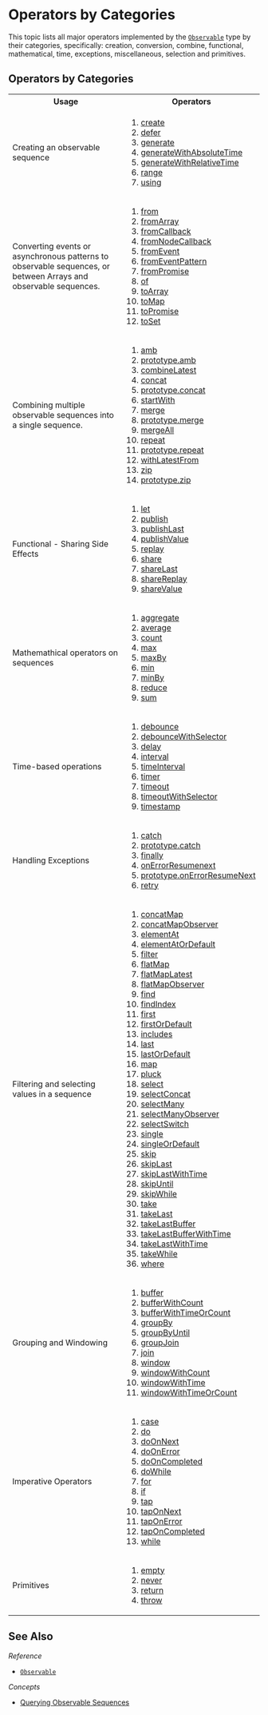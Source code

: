 # Operators by Categories #

This topic lists all major operators implemented by the [`Observable`](https://github.com/Reactive-Extensions/RxJS/blob/master/doc/api/core/observable.md) type by their categories, specifically: creation, conversion, combine, functional, mathematical, time, exceptions, miscellaneous, selection and primitives.

## Operators by Categories ##

<table>

   <th>Usage</th><th>Operators</th>
   <tr>
      <td>Creating an observable sequence</td>
      <td>
      <ol>
      <li><a href="https://github.com/Reactive-Extensions/RxJS/blob/master/doc/api/core/operators/create.md">create</a></li>
      <li><a href="https://github.com/Reactive-Extensions/RxJS/blob/master/doc/api/core/operators/defer.md">defer</a></li>
      <li><a href="https://github.com/Reactive-Extensions/RxJS/blob/master/doc/api/core/operators/generate.md">generate</a></li>
      <li><a href="https://github.com/Reactive-Extensions/RxJS/blob/master/doc/api/core/operators/generatewithabsolutetime.nd">generateWithAbsoluteTime</a></li>
      <li><a href="https://github.com/Reactive-Extensions/RxJS/blob/master/doc/api/core/operators/generatewithrelativetime.md">generateWithRelativeTime</a></li>
      <li><a href="https://github.com/Reactive-Extensions/RxJS/blob/master/doc/api/core/operators/rxobservablerangestart-count-scheduler">range</a></li>
      <li><a href="https://github.com/Reactive-Extensions/RxJS/blob/master/doc/api/core/operators/using.md">using</a></li>
      </ol>
      </td>
   </tr>
   <tr>
      <td>Converting events or asynchronous patterns to observable sequences, or between Arrays and observable sequences.</td>
      <td>
    	<ol>
      <li><a href="https://github.com/Reactive-Extensions/RxJS/blob/master/doc/api/core/operators/from.md">from</a></li>
    	<li><a href="https://github.com/Reactive-Extensions/RxJS/blob/master/doc/api/core/operators/fromarray.md">fromArray</a></li>
    	<li><a href="https://github.com/Reactive-Extensions/RxJS/blob/master/doc/api/core/operators/fromcallback.md">fromCallback</a></li>
    	<li><a href="https://github.com/Reactive-Extensions/RxJS/blob/master/doc/api/core/operators/fromnodecallback.md">fromNodeCallback</a></li>
    	<li><a href="https://github.com/Reactive-Extensions/RxJS/blob/master/doc/api/core/operators/fromevent.md">fromEvent</a></li>
    	<li><a href="https://github.com/Reactive-Extensions/RxJS/blob/master/doc/api/core/operators/fromeventpattern.md">fromEventPattern</a></li>
    	<li><a href="https://github.com/Reactive-Extensions/RxJS/blob/master/doc/api/core/operators/frompromise.md">fromPromise</a></li>
    	<li><a href="https://github.com/Reactive-Extensions/RxJS/blob/master/doc/api/core/operators/of.md">of</a></li>
      <li><a href="https://github.com/Reactive-Extensions/RxJS/blob/master/doc/api/core/operators/toarray.md">toArray</a></li>
      <li><a href="https://github.com/Reactive-Extensions/RxJS/blob/master/doc/api/core/operators/tomap.md">toMap</a></li>
      <li><a href="https://github.com/Reactive-Extensions/RxJS/blob/master/doc/api/core/operators/topromise.md">toPromise</a></li>
      <li><a href="https://github.com/Reactive-Extensions/RxJS/blob/master/doc/api/core/operators/toset.md">toSet</a></li>
    	</ol>
      </td>
   </tr>
   <tr>
   <td>
   Combining multiple observable sequences into a single sequence.
   </td>
   <td>
   <ol>
   <li><a href="https://github.com/Reactive-Extensions/RxJS/blob/master/doc/api/core/operators/amb.md">amb</a></li>
   <li><a href="https://github.com/Reactive-Extensions/RxJS/blob/master/doc/api/core/operators/ambproto.md">prototype.amb</a></li>
   <li><a href="https://github.com/Reactive-Extensions/RxJS/blob/master/doc/api/core/operators/combinelatest.md">combineLatest</a></li>
   <li><a href="https://github.com/Reactive-Extensions/RxJS/blob/master/doc/api/core/operators/concat.md">concat</a></li>
   <li><a href="https://github.com/Reactive-Extensions/RxJS/blob/master/doc/api/core/operators/concatproto.md">prototype.concat</a></li>
   <li><a href="https://github.com/Reactive-Extensions/RxJS/blob/master/doc/api/core/operators/startwith.md">startWith</a></li>
   <li><a href="https://github.com/Reactive-Extensions/RxJS/blob/master/doc/api/core/operators/merge.md">merge</a></li>
   <li><a href="https://github.com/Reactive-Extensions/RxJS/blob/master/doc/api/core/operators/mergeproto.md">prototype.merge</a></li>
   <li><a href="https://github.com/Reactive-Extensions/RxJS/blob/master/doc/api/core/operators/mergeall.md">mergeAll</a></li>
   <li><a href="https://github.com/Reactive-Extensions/RxJS/blob/master/doc/api/core/operators/repeat.md">repeat</a></li>
   <li><a href="https://github.com/Reactive-Extensions/RxJS/blob/master/doc/api/core/operators/repeatproto.md">prototype.repeat</a></li>
   <li><a href="https://github.com/Reactive-Extensions/RxJS/blob/master/doc/api/core/operators/withlatestfrom.md">withLatestFrom</a></li>
   <li><a href="https://github.com/Reactive-Extensions/RxJS/blob/master/doc/api/core/operators/zip.md">zip</a></li>
   <li><a href="https://github.com/Reactive-Extensions/RxJS/blob/master/doc/api/core/operators/zipproto.md">prototype.zip</a></li>
   </ol>
   </td>
   </tr>
   <tr>
   <td>Functional - Sharing Side Effects</td>
   <td>
   <ol>
   <li><a href="https://github.com/Reactive-Extensions/RxJS/blob/master/doc/api/core/operators/let.md">let</a></li>
   <li><a href="https://github.com/Reactive-Extensions/RxJS/blob/master/doc/api/core/operators/publish.md">publish</a></li>
   <li><a href="https://github.com/Reactive-Extensions/RxJS/blob/master/doc/api/core/operators/publishlast.md">publishLast</a></li>
   <li><a href="https://github.com/Reactive-Extensions/RxJS/blob/master/doc/api/core/operators/publishvalue.md">publishValue</a></li>
   <li><a href="https://github.com/Reactive-Extensions/RxJS/blob/master/doc/api/core/operators/replay.md">replay</a></li>
   <li><a href="https://github.com/Reactive-Extensions/RxJS/blob/master/doc/api/core/operators/share.md">share</a></li>
   <li><a href="https://github.com/Reactive-Extensions/RxJS/blob/master/doc/api/core/operators/sharelast.md">shareLast</a></li>
   <li><a href="https://github.com/Reactive-Extensions/RxJS/blob/master/doc/api/core/operators/sharereplay.md">shareReplay</a></li>
   <li><a href="https://github.com/Reactive-Extensions/RxJS/blob/master/doc/api/core/operators/sharevalue.md">shareValue</a></li>
   </ol>
   </td>
   </tr>
   <tr>
   <td>Mathemathical operators on sequences</td>
   <td>
   <ol>
   <li><a href="https://github.com/Reactive-Extensions/RxJS/blob/master/doc/api/core/operators/aggregate.md">aggregate</a></li>
   <li><a href="https://github.com/Reactive-Extensions/RxJS/blob/master/doc/api/core/operators/average.md">average</a></li>
   <li><a href="https://github.com/Reactive-Extensions/RxJS/blob/master/doc/api/core/operators/count.md">count</a></li>
   <li><a href="https://github.com/Reactive-Extensions/RxJS/blob/master/doc/api/core/operators/max.md">max</a></li>
   <li><a href="https://github.com/Reactive-Extensions/RxJS/blob/master/doc/api/core/operators/maxby.md">maxBy</a></li>
   <li><a href="https://github.com/Reactive-Extensions/RxJS/blob/master/doc/api/core/operators/min.md">min</a></li>
   <li><a href="https://github.com/Reactive-Extensions/RxJS/blob/master/doc/api/core/operators/minby.md">minBy</a></li>
   <li><a href="https://github.com/Reactive-Extensions/RxJS/blob/master/doc/api/core/operators/reduce.md">reduce</a></li>
   <li><a href="https://github.com/Reactive-Extensions/RxJS/blob/master/doc/api/core/operators/sum.md">sum</a></li>
   </ol>
   </td>
   </tr>
   <tr>
   <td>Time-based operations</td>
   <td>
   <ol>
   <li><a href="https://github.com/Reactive-Extensions/RxJS/blob/master/doc/api/core/operators/debounce.md">debounce</a></li>
   <li><a href="https://github.com/Reactive-Extensions/RxJS/blob/master/doc/api/core/operators/debouncewithselector.md">debounceWithSelector</a></li>
   <li><a href="https://github.com/Reactive-Extensions/RxJS/blob/master/doc/api/core/operators/delay.md">delay</a></li>
   <li><a href="https://github.com/Reactive-Extensions/RxJS/blob/master/doc/api/core/operators/interval.md">interval</a></li>
   <li><a href="https://github.com/Reactive-Extensions/RxJS/blob/master/doc/api/core/operators/timeinterval.md">timeInterval</a></li>
   <li><a href="https://github.com/Reactive-Extensions/RxJS/blob/master/doc/api/core/operators/timer.md">timer</a></li>
   <li><a href="https://github.com/Reactive-Extensions/RxJS/blob/master/doc/api/core/operators/timeout.md">timeout</a></li>
   <li><a href="https://github.com/Reactive-Extensions/RxJS/blob/master/doc/api/core/operators/timeoutwithselector.md">timeoutWithSelector</a></li>
   <li><a href="https://github.com/Reactive-Extensions/RxJS/blob/master/doc/api/core/operators/timestamp.md">timestamp</a></li>
   </ol>
   </td>
   </tr>
   <tr>
   <td>Handling Exceptions</td>
   <td>
   <ol>
   <li><a href="https://github.com/Reactive-Extensions/RxJS/blob/master/doc/api/core/operators/catch.md">catch</a></li>
   <li><a href="https://github.com/Reactive-Extensions/RxJS/blob/master/doc/api/core/operators/catchproto.md">prototype.catch</a></li>
   <li><a href="https://github.com/Reactive-Extensions/RxJS/blob/master/doc/api/core/operators/finally.md">finally</a></li>
   <li><a href="https://github.com/Reactive-Extensions/RxJS/blob/master/doc/api/core/operators/onerrorresumenext.md">onErrorResumenext</a></li>
   <li><a href="https://github.com/Reactive-Extensions/RxJS/blob/master/doc/api/core/operators/onerrorresumenextproto.md">prototype.onErrorResumeNext</a></li>
   <li><a href="https://github.com/Reactive-Extensions/RxJS/blob/master/doc/api/core/operators/retry.md">retry</a></li>
   </ol>
   </td>
   </tr>
   <tr>
   <td>Filtering and selecting values in a sequence</td>
   <td>
   <ol>
   <li><a href="https://github.com/Reactive-Extensions/RxJS/blob/master/doc/api/core/operators/concatmap.md">concatMap</a></li>
   <li><a href="https://github.com/Reactive-Extensions/RxJS/blob/master/doc/api/core/operators/concatmapobserver.md">concatMapObserver</a></li>
   <li><a href="https://github.com/Reactive-Extensions/RxJS/blob/master/doc/api/core/operators/elementat.md">elementAt</a></li>
   <li><a href="https://github.com/Reactive-Extensions/RxJS/blob/master/doc/api/core/operators/elementatordefault.md">elementAtOrDefault</a></li>
   <li><a href="https://github.com/Reactive-Extensions/RxJS/blob/master/doc/api/core/operators/where.md">filter</a></li>
   <li><a href="https://github.com/Reactive-Extensions/RxJS/blob/master/doc/api/core/operators/selectmany.md">flatMap</a></li>
   <li><a href="https://github.com/Reactive-Extensions/RxJS/blob/master/doc/api/core/operators/flatmaplatest.md">flatMapLatest</a></li>
   <li><a href="https://github.com/Reactive-Extensions/RxJS/blob/master/doc/api/core/operators/flatmapobserver.md">flatMapObserver</a></li>
   <li><a href="https://github.com/Reactive-Extensions/RxJS/blob/master/doc/api/core/operators/find.md">find</a></li>
   <li><a href="https://github.com/Reactive-Extensions/RxJS/blob/master/doc/api/core/operators/findindex.md">findIndex</a></li>
   <li><a href="https://github.com/Reactive-Extensions/RxJS/blob/master/doc/api/core/operators/first.md">first</a></li>
   <li><a href="https://github.com/Reactive-Extensions/RxJS/blob/master/doc/api/core/operators/firstordefault.md">firstOrDefault</a></li>
   <li><a href="https://github.com/Reactive-Extensions/RxJS/blob/master/doc/api/core/operators/includes.md">includes</a></li>
   <li><a href="https://github.com/Reactive-Extensions/RxJS/blob/master/doc/api/core/operators/last.md">last</a></li>
   <li><a href="https://github.com/Reactive-Extensions/RxJS/blob/master/doc/api/core/operators/lastordefault.md">lastOrDefault</a></li>
   <li><a href="https://github.com/Reactive-Extensions/RxJS/blob/master/doc/api/core/operators/select.md">map</a></li>
   <li><a href="https://github.com/Reactive-Extensions/RxJS/blob/master/doc/api/core/operators/pluck.md">pluck</a></li>
   <li><a href="https://github.com/Reactive-Extensions/RxJS/blob/master/doc/api/core/operators/select.md">select</a></li>
   <li><a href="https://github.com/Reactive-Extensions/RxJS/blob/master/doc/api/core/operators/concatmap.md">selectConcat</a></li>
   <li><a href="https://github.com/Reactive-Extensions/RxJS/blob/master/doc/api/core/operators/selectmany.md">selectMany</a></li>
   <li><a href="https://github.com/Reactive-Extensions/RxJS/blob/master/doc/api/core/operators/selectmanyobserver.md">selectManyObserver</a></li>
   <li><a href="https://github.com/Reactive-Extensions/RxJS/blob/master/doc/api/core/operators/flatmaplatest.md">selectSwitch</a></li>
   <li><a href="https://github.com/Reactive-Extensions/RxJS/blob/master/doc/api/core/operators/single.md">single</a></li>
   <li><a href="https://github.com/Reactive-Extensions/RxJS/blob/master/doc/api/core/operators/singleordefault.md">singleOrDefault</a></li>
   <li><a href="https://github.com/Reactive-Extensions/RxJS/blob/master/doc/api/core/operators/skip.md">skip</a></li>
   <li><a href="https://github.com/Reactive-Extensions/RxJS/blob/master/doc/api/core/operators/skiplast.md">skipLast</a></li>
   <li><a href="https://github.com/Reactive-Extensions/RxJS/blob/master/doc/api/core/operators/skiplastwithtime.md">skipLastWithTime</a></li>
   <li><a href="https://github.com/Reactive-Extensions/RxJS/blob/master/doc/api/core/operators/skipuntil.md">skipUntil</a></li>
   <li><a href="https://github.com/Reactive-Extensions/RxJS/blob/master/doc/api/core/operators/skipwhile.md">skipWhile</a></li>
   <li><a href="https://github.com/Reactive-Extensions/RxJS/blob/master/doc/api/core/operators/take.md">take</a></li>
   <li><a href="https://github.com/Reactive-Extensions/RxJS/blob/master/doc/api/core/operators/takelast.md">takeLast</a></li>
   <li><a href="https://github.com/Reactive-Extensions/RxJS/blob/master/doc/api/core/operators/takelastbuffer.md">takeLastBuffer</a></li>
   <li><a href="https://github.com/Reactive-Extensions/RxJS/blob/master/doc/api/core/operators/takelastbufferwithtime.md">takeLastBufferWithTime</a></li>
   <li><a href="https://github.com/Reactive-Extensions/RxJS/blob/master/doc/api/core/operators/takelastwithtime.md">takeLastWithTime</a></li>
   <li><a href="https://github.com/Reactive-Extensions/RxJS/blob/master/doc/api/core/operators/takewhile.md">takeWhile</a></li>
   <li><a href="https://github.com/Reactive-Extensions/RxJS/blob/master/doc/api/core/operators/where.md">where</a></li>
   </ol>
   </td>
   </tr>
   <tr>
   <td>Grouping and Windowing</td>
   <td>
   <ol>
   <li><a href="https://github.com/Reactive-Extensions/RxJS/blob/master/doc/api/core/operators/buffer.md">buffer</a></li>
   <li><a href="https://github.com/Reactive-Extensions/RxJS/blob/master/doc/api/core/operators/bufferiwthcount.md">bufferWithCount</a></li>
   <li><a href="https://github.com/Reactive-Extensions/RxJS/blob/master/doc/api/core/operators/bufferwithtimeorcount.md">bufferWithTimeOrCount</a></li>
   <li><a href="https://github.com/Reactive-Extensions/RxJS/blob/master/doc/api/core/operators/groupby.md">groupBy</a></li>
   <li><a href="https://github.com/Reactive-Extensions/RxJS/blob/master/doc/api/core/operators/groupbyuntil.md">groupByUntil</a></li>
   <li><a href="https://github.com/Reactive-Extensions/RxJS/blob/master/doc/api/core/operators/groupjoin.md">groupJoin</a></li>
   <li><a href="https://github.com/Reactive-Extensions/RxJS/blob/master/doc/api/core/operators/join.md">join</a></li>
   <li><a href="https://github.com/Reactive-Extensions/RxJS/blob/master/doc/api/core/operators/window.md">window</a></li>
   <li><a href="https://github.com/Reactive-Extensions/RxJS/blob/master/doc/api/core/operators/windowwithcount.md">windowWithCount</a></li>
   <li><a href="https://github.com/Reactive-Extensions/RxJS/blob/master/doc/api/core/operators/windowwithtime.md">windowWithTime</a></li>
   <li><a href="https://github.com/Reactive-Extensions/RxJS/blob/master/doc/api/core/operators/windowwithtimeorcount.md">windowWithTimeOrCount</a></li>
   </ol>
   </td>
   </tr>
   <tr>
   <td>Imperative Operators</td>
   <td>
   <ol>
  <li><a href="https://github.com/Reactive-Extensions/RxJS/blob/master/doc/api/core/operators/case.md">case</a></li>
  <li><a href="https://github.com/Reactive-Extensions/RxJS/blob/master/doc/api/core/operators/do.md">do</a></li>
  <li><a href="https://github.com/Reactive-Extensions/RxJS/blob/master/doc/api/core/operators/doonnext.md">doOnNext</a></li>
  <li><a href="https://github.com/Reactive-Extensions/RxJS/blob/master/doc/api/core/operators/doonerror.md">doOnError</a></li>
  <li><a href="https://github.com/Reactive-Extensions/RxJS/blob/master/doc/api/core/operators/dooncompleted.md">doOnCompleted</a></li>
  <li><a href="https://github.com/Reactive-Extensions/RxJS/blob/master/doc/api/core/operators/dowhile.md">doWhile</a></li>
  <li><a href="https://github.com/Reactive-Extensions/RxJS/blob/master/doc/api/core/operators/for.md">for</a></li>
  <li><a href="https://github.com/Reactive-Extensions/RxJS/blob/master/doc/api/core/operators/if.md">if</a></li>
  <li><a href="https://github.com/Reactive-Extensions/RxJS/blob/master/doc/api/core/operators/do.md">tap</a></li>
  <li><a href="https://github.com/Reactive-Extensions/RxJS/blob/master/doc/api/core/operators/doonnext.md">tapOnNext</a></li>
  <li><a href="https://github.com/Reactive-Extensions/RxJS/blob/master/doc/api/core/operators/doonerror.md">tapOnError</a></li>
  <li><a href="https://github.com/Reactive-Extensions/RxJS/blob/master/doc/api/core/operators/dooncompleted.md">tapOnCompleted</a></li>
   <li><a href="https://github.com/Reactive-Extensions/RxJS/blob/master/doc/api/core/operators/while.md">while</a></li>
   </ol>
   </td>
   </tr>
   <tr>
   <td>Primitives</td>
   <td>
   <ol>
   <li><a href="https://github.com/Reactive-Extensions/RxJS/blob/master/doc/api/core/operators/empty.md">empty</a></li>
   <li><a href="https://github.com/Reactive-Extensions/RxJS/blob/master/doc/api/core/operators/never.md">never</a></li>
   <li><a href="https://github.com/Reactive-Extensions/RxJS/blob/master/doc/api/core/operators/return.md">return</a></li>
   <li><a href="https://github.com/Reactive-Extensions/RxJS/blob/master/doc/api/core/operators/throw.md">throw</a></li>
   </ol>
   </td>
   </tr>
</table>

## See Also ##

*Reference*
 - [`Observable`](https://github.com/Reactive-Extensions/RxJS/blob/master/doc/api/core/observable.md)

*Concepts*
- [Querying Observable Sequences](querying.md)
